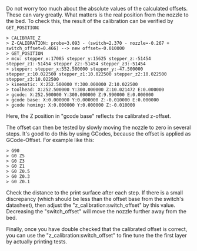 Do not worry too much about the absolute values of the calculated offsets. These can vary greatly.
What matters is the real position from the nozzle to the bed. To check this, the result of the
calibration can be verified by `GET_POSITION`:

```text
> CALIBRATE_Z
> Z-CALIBRATION: probe=3.093 - (switch=2.370 - nozzle=-0.267 + switch_offset=0.466) --> new offset=-0.010000
> GET_POSITION
> mcu: stepper_x:17085 stepper_y:15625 stepper_z:-51454 stepper_z1:-51454 stepper_z2:-51454 stepper_z3:-51454
> stepper: stepper_x:552.500000 stepper_y:-47.500000 stepper_z:10.022500 stepper_z1:10.022500 stepper_z2:10.022500 stepper_z3:10.022500
> kinematic: X:252.500000 Y:300.000000 Z:10.022500
> toolhead: X:252.500000 Y:300.000000 Z:10.021472 E:0.000000
> gcode: X:252.500000 Y:300.000000 Z:9.990000 E:0.000000
> gcode base: X:0.000000 Y:0.000000 Z:-0.010000 E:0.000000
> gcode homing: X:0.000000 Y:0.000000 Z:-0.010000
```

Here, the Z position in "gcode base" reflects the calibrated z-offset.

The offset can then be tested by slowly moving the nozzle to zero in several steps. It's
good to do this by using GCodes, because the offset is applied as GCode-Offset. For example
like this:

```gcode
> G90
> G0 Z5
> G0 Z3
> G0 Z1
> G0 Z0.5
> G0 Z0.3
> G0 Z0.1
```

Check the distance to the print surface after each step. If there is a small discrepancy
(which should be less than the offset base from the switch's datasheet), then adjust
the "z_calibration:switch_offset" by this value. Decreasing the "switch_offset" will move
the nozzle further away from the bed.

Finally, once you have double checked that the calibrated offset is correct, you can use
the "z_calibration:switch_offset" to fine tune the the first layer by actually printing tests.
